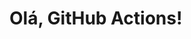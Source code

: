 <!DOCTYPE html>
<html>
<head>
    <title>Minha Página Simples</title>
</head>
<body>
    <h1>Olá, GitHub Actions!</h1>
</body>
</html>
